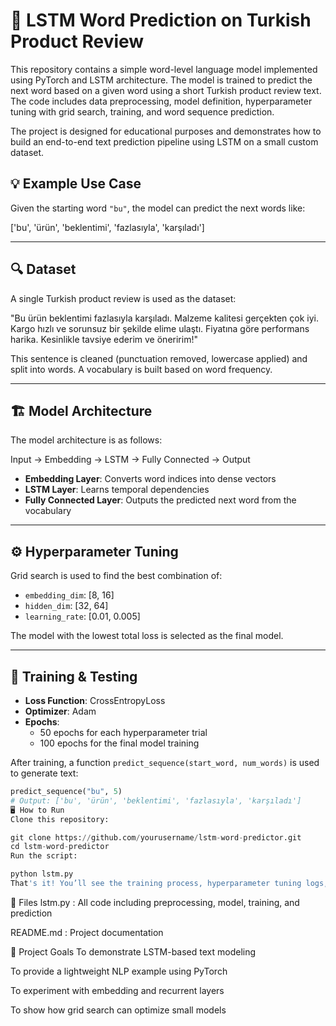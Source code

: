 # 🧠 LSTM Word Prediction on Turkish Product Review

This repository contains a simple word-level language model implemented using PyTorch and LSTM architecture. The model is trained to predict the next word based on a given word using a short Turkish product review text. The code includes data preprocessing, model definition, hyperparameter tuning with grid search, training, and word sequence prediction.

The project is designed for educational purposes and demonstrates how to build an end-to-end text prediction pipeline using LSTM on a small custom dataset.

## 💡 Example Use Case

Given the starting word `"bu"`, the model can predict the next words like:

['bu', 'ürün', 'beklentimi', 'fazlasıyla', 'karşıladı']

---

## 🔍 Dataset

A single Turkish product review is used as the dataset:

"Bu ürün beklentimi fazlasıyla karşıladı.
Malzeme kalitesi gerçekten çok iyi.
Kargo hızlı ve sorunsuz bir şekilde elime ulaştı.
Fiyatına göre performans harika.
Kesinlikle tavsiye ederim ve öneririm!"

This sentence is cleaned (punctuation removed, lowercase applied) and split into words. A vocabulary is built based on word frequency.

---

## 🏗️ Model Architecture

The model architecture is as follows:

Input -> Embedding -> LSTM -> Fully Connected -> Output

- **Embedding Layer**: Converts word indices into dense vectors
- **LSTM Layer**: Learns temporal dependencies
- **Fully Connected Layer**: Outputs the predicted next word from the vocabulary

---

## ⚙️ Hyperparameter Tuning

Grid search is used to find the best combination of:
- `embedding_dim`: [8, 16]
- `hidden_dim`: [32, 64]
- `learning_rate`: [0.01, 0.005]

The model with the lowest total loss is selected as the final model.

---

## 🧪 Training & Testing

- **Loss Function**: CrossEntropyLoss
- **Optimizer**: Adam
- **Epochs**: 
  - 50 epochs for each hyperparameter trial
  - 100 epochs for the final model training

After training, a function `predict_sequence(start_word, num_words)` is used to generate text:

```python
predict_sequence("bu", 5)
# Output: ['bu', 'ürün', 'beklentimi', 'fazlasıyla', 'karşıladı']
🖥️ How to Run
Clone this repository:

git clone https://github.com/yourusername/lstm-word-predictor.git
cd lstm-word-predictor
Run the script:

python lstm.py
That's it! You’ll see the training process, hyperparameter tuning logs, and test outputs printed in the terminal.
```

📁 Files
lstm.py : All code including preprocessing, model, training, and prediction

README.md : Project documentation

🎯 Project Goals
To demonstrate LSTM-based text modeling

To provide a lightweight NLP example using PyTorch

To experiment with embedding and recurrent layers

To show how grid search can optimize small models
